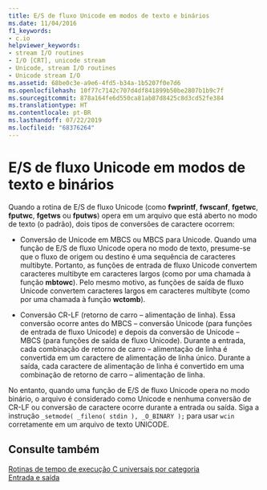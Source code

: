 ```yaml
---
title: E/S de fluxo Unicode em modos de texto e binários
ms.date: 11/04/2016
f1_keywords:
- c.io
helpviewer_keywords:
- stream I/O routines
- I/O [CRT], unicode stream
- Unicode, stream I/O routines
- Unicode stream I/O
ms.assetid: 68be0c3e-a9e6-4fd5-b34a-1b5207f0e7d6
ms.openlocfilehash: 10f77c7142c707d4df841899b50be2807b1b9c7f
ms.sourcegitcommit: 878a164fe6d550ca81ab87d8425c8d3cd52fe384
ms.translationtype: HT
ms.contentlocale: pt-BR
ms.lasthandoff: 07/22/2019
ms.locfileid: "68376264"
---
```

# <a name="unicode-stream-io-in-text-and-binary-modes"></a>E/S de fluxo Unicode em modos de texto e binários

Quando a rotina de E/S de fluxo Unicode (como **fwprintf**, **fwscanf**, **fgetwc**, **fputwc**, **fgetws** ou **fputws**) opera em um arquivo que está aberto no modo de texto (o padrão), dois tipos de conversões de caractere ocorrem:

- Conversão de Unicode em MBCS ou MBCS para Unicode. Quando uma função de E/S de fluxo Unicode opera no modo de texto, presume-se que o fluxo de origem ou destino é uma sequência de caracteres multibyte. Portanto, as funções de entrada de fluxo Unicode convertem caracteres multibyte em caracteres largos (como por uma chamada à função **mbtowc**). Pelo mesmo motivo, as funções de saída de fluxo Unicode convertem caracteres largos em caracteres multibyte (como por uma chamada à função **wctomb**).

- Conversão CR-LF (retorno de carro – alimentação de linha). Essa conversão ocorre antes do MBCS – conversão Unicode (para funções de entrada de fluxo Unicode) e depois da conversão de Unicode – MBCS (para funções de saída de fluxo Unicode). Durante a entrada, cada combinação de retorno de carro – alimentação de linha é convertida em um caractere de alimentação de linha único. Durante a saída, cada caractere de alimentação de linha é convertido em uma combinação de retorno de carro – alimentação de linha.

No entanto, quando uma função de E/S de fluxo Unicode opera no modo binário, o arquivo é considerado como Unicode e nenhuma conversão de CR-LF ou conversão de caractere ocorre durante a entrada ou saída. Siga a instrução `_setmode( _fileno( stdin ), _O_BINARY );` para usar `wcin` corretamente em um arquivo de texto UNICODE.

## <a name="see-also"></a>Consulte também

[Rotinas de tempo de execução C universais por categoria](../c-runtime-library/run-time-routines-by-category.md)<br/>
[Entrada e saída](../c-runtime-library/input-and-output.md)<br/>
